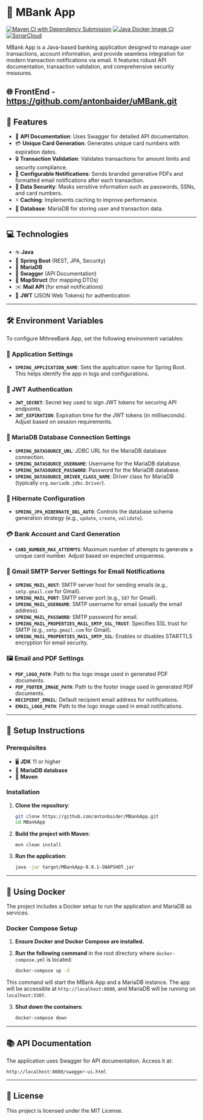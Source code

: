 
# 🏦 MBank App 
[![Maven CI with Dependency Submission](https://github.com/antonbaider/MBankApp/actions/workflows/maven.yml/badge.svg?branch=main)](https://github.com/antonbaider/MBankApp/actions/workflows/maven.yml) 
[![Java Docker Image CI](https://github.com/antonbaider/MBankApp/actions/workflows/docker-image.yml/badge.svg?branch=main)](https://github.com/antonbaider/MBankApp/actions/workflows/docker-image.yml) 
[![SonarCloud](https://github.com/antonbaider/MBankApp/actions/workflows/build.yml/badge.svg?branch=main)](https://github.com/antonbaider/MBankApp/actions/workflows/build.yml)

MBank App is a Java-based banking application designed to manage user transactions, account information, and provide seamless integration for modern transaction notifications via email. It features robust API documentation, transaction validation, and comprehensive security measures.

🌐 FrontEnd - https://github.com/antonbaider/uMBank.git
---

## 🚀 Features

- 📄 **API Documentation**: Uses Swagger for detailed API documentation.
- 💳 **Unique Card Generation**: Generates unique card numbers with expiration dates.
- 🔒 **Transaction Validation**: Validates transactions for amount limits and security compliance.
- 📧 **Configurable Notifications**: Sends branded generative PDFs and formatted email notifications after each transaction.
- 🔐 **Data Security**: Masks sensitive information such as passwords, SSNs, and card numbers.
- ⚡ **Caching**: Implements caching to improve performance.
- 💾 **Database**: MariaDB for storing user and transaction data.

---

## 💻 Technologies

- ☕ **Java**
- 🧩 **Spring Boot** (REST, JPA, Security)
- 💽 **MariaDB**
- 📜 **Swagger** (API Documentation)
- 🔄 **MapStruct** (for mapping DTOs)
- ✉️ **Mail API** (for email notifications)
- 🔑 **JWT** (JSON Web Tokens) for authentication

---

## 🛠 Environment Variables

To configure MthreeBank App, set the following environment variables:

### 🔧 Application Settings

- **`SPRING_APPLICATION_NAME`**: Sets the application name for Spring Boot. This helps identify the app in logs and configurations.

### 🔐 JWT Authentication

- **`JWT_SECRET`**: Secret key used to sign JWT tokens for securing API endpoints.
- **`JWT_EXPIRATION`**: Expiration time for the JWT tokens (in milliseconds). Adjust based on session requirements.

### 💾 MariaDB Database Connection Settings

- **`SPRING_DATASOURCE_URL`**: JDBC URL for the MariaDB database connection.
- **`SPRING_DATASOURCE_USERNAME`**: Username for the MariaDB database.
- **`SPRING_DATASOURCE_PASSWORD`**: Password for the MariaDB database.
- **`SPRING_DATASOURCE_DRIVER_CLASS_NAME`**: Driver class for MariaDB (typically `org.mariadb.jdbc.Driver`).

### 🔄 Hibernate Configuration

- **`SPRING_JPA_HIBERNATE_DDL_AUTO`**: Controls the database schema generation strategy (e.g., `update`, `create`, `validate`).

### 💳 Bank Account and Card Generation

- **`CARD_NUMBER_MAX_ATTEMPTS`**: Maximum number of attempts to generate a unique card number. Adjust based on expected uniqueness.

### 📧 Gmail SMTP Server Settings for Email Notifications

- **`SPRING_MAIL_HOST`**: SMTP server host for sending emails (e.g., `smtp.gmail.com` for Gmail).
- **`SPRING_MAIL_PORT`**: SMTP server port (e.g., `587` for Gmail).
- **`SPRING_MAIL_USERNAME`**: SMTP username for email (usually the email address).
- **`SPRING_MAIL_PASSWORD`**: SMTP password for email.
- **`SPRING_MAIL_PROPERTIES_MAIL_SMTP_SSL_TRUST`**: Specifies SSL trust for SMTP (e.g., `smtp.gmail.com` for Gmail).
- **`SPRING_MAIL_PROPERTIES_MAIL_SMTP_SSL`**: Enables or disables STARTTLS encryption for email security.

### 🖼 Email and PDF Settings

- **`PDF_LOGO_PATH`**: Path to the logo image used in generated PDF documents.
- **`PDF_FOOTER_IMAGE_PATH`**: Path to the footer image used in generated PDF documents.
- **`RECIPIENT_EMAIL`**: Default recipient email address for notifications.
- **`EMAIL_LOGO_PATH`**: Path to the logo image used in email notifications.

---

## 📖 Setup Instructions

### Prerequisites

- 🖥 **JDK** 11 or higher
- 💽 **MariaDB database**
- 🧩 **Maven**

### Installation

1. **Clone the repository**:
   ```bash
   git clone https://github.com/antonbaider/MBankApp.git
   cd MBankApp
   ```

2. **Build the project with Maven**:
   ```bash
   mvn clean install
   ```

3. **Run the application**:
   ```bash
   java -jar target/MBankApp-0.0.1-SNAPSHOT.jar
   ```

---

## 🐳 Using Docker

The project includes a Docker setup to run the application and MariaDB as services.

### Docker Compose Setup

1. **Ensure Docker and Docker Compose are installed.**

2. **Run the following command** in the root directory where `docker-compose.yml` is located:
   ```bash
   docker-compose up -d
   ```

This command will start the MBank App and a MariaDB instance. The app will be accessible at `http://localhost:8080`, and MariaDB will be running on `localhost:3307`.

3. **Shut down the containers**:
   ```bash
   docker-compose down
   ```

---

## 📚 API Documentation

The application uses Swagger for API documentation. Access it at:
```
http://localhost:8080/swagger-ui.html
```

---

## 📝 License

This project is licensed under the MIT License.
